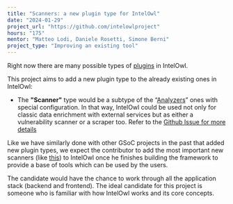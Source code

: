 ```yaml
---
title: "Scanners: a new plugin type for IntelOwl"
date: "2024-01-29"
project_url: "https://github.com/intelowlproject"
hours: "175"
mentor: "Matteo Lodi, Daniele Rosetti, Simone Berni"
project_type: "Improving an existing tool"
---
```


Right now there are many possible types of [plugins](https://intelowl.readthedocs.io/en/latest/Usage.html#plugins) in IntelOwl.

This project aims to add a new plugin type to the already existing ones in IntelOwl:
* The **"Scanner"** type would be a subtype of the “[Analyzers](https://intelowl.readthedocs.io/en/latest/Usage.html#analyzers)” ones with special configuration. In that way, IntelOwl could be used not only for classic data enrichment with external services but as either a vulnerability scanner or a scraper too. Refer to the [Github Issue for more details](https://github.com/intelowlproject/IntelOwl/issues/1393)

Like we have similarly done with other GSoC projects in the past that added new plugin types, we expect the contributor to add the most important new scanners (like [this](https://github.com/intelowlproject/IntelOwl/issues/1021)) to IntelOwl once he finishes building the framework to provide a base of tools which can be used by the users.

The candidate would have the chance to work through all the application stack (backend and frontend).
The ideal candidate for this project is someone who is familiar with how IntelOwl works and its core concepts.